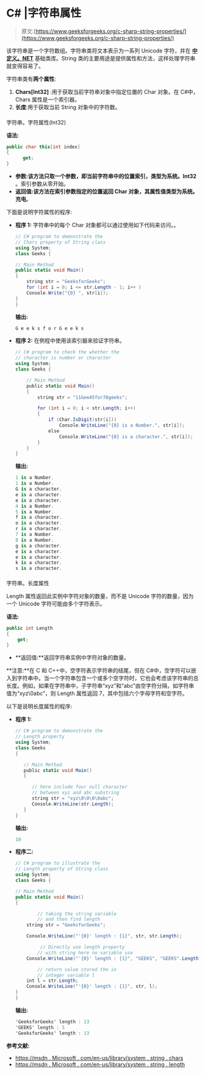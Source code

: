 # C# |字符串属性

> 原文:[https://www.geeksforgeeks.org/c-sharp-string-properties/](https://www.geeksforgeeks.org/c-sharp-string-properties/)

该字符串是一个字符数组。字符串类将文本表示为一系列 Unicode 字符，并在 **[中定义。NET](https://www.geeksforgeeks.org/c-net-framework-basic-architecture-component-stack/)** 基础类库。String 类的主要用途是提供属性和方法，这样处理字符串就变得容易了。

字符串类有**两个属性**:

1.  **Chars[Int32]** :用于获取当前字符串对象中指定位置的 Char 对象。在 C#中，Chars 属性是一个索引器。
2.  **长度**:用于获取当前 String 对象中的字符数。

#### 

字符串。字符属性(Int32)

**语法:**

```cs
public char this[int index] 
{ 
      get; 
}

```

*   **参数:**该方法只取一个参数，即当前字符串中的位置索引，类型为**系统。Int32** 。索引参数从零开始。
*   **返回值:**该方法在索引参数指定的位置返回 Char 对象，其属性值类型为**系统。充电**。

下面是说明字符属性的程序:

*   **程序 1:** 字符串中的每个 Char 对象都可以通过使用如下代码来访问。。

    ```cs
    // C# program to demonstrate the 
    // Chars property of String class
    using System;
    class Geeks {

    // Main Method
    public static void Main()
    {
        string str = "GeeksforGeeks";
        for (int i = 0; i <= str.Length - 1; i++ )
        Console.Write("{0} ", str[i]);
    }
    }
    ```

    **输出:**

    ```cs
    G e e k s f o r G e e k s

    ```

*   **程序 2:** 在例程中使用该索引器来验证字符串。

    ```cs
    // C# program to check the whether the 
    // character is number or character
    using System;
    class Geeks {

        // Main Method
        public static void Main()
        {
            string str = "11Gee45for78geeks";

            for (int i = 0; i < str.Length; i++)
            {
                if (Char.IsDigit(str[i]))
                    Console.WriteLine("{0} is a Number.", str[i]);
                else
                    Console.WriteLine("{0} is a character.", str[i]);
            }
        }
    }
    ```

    **输出:**

    ```cs
    1 is a Number.
    1 is a Number.
    G is a character.
    e is a character.
    e is a character.
    4 is a Number.
    5 is a Number.
    f is a character.
    o is a character.
    r is a character.
    7 is a Number.
    8 is a Number.
    g is a character.
    e is a character.
    e is a character.
    k is a character.
    s is a character.

    ```

#### 

字符串。长度属性

Length 属性返回此实例中字符对象的数量，而不是 Unicode 字符的数量，因为一个 Unicode 字符可能由多个字符表示。

**语法:**

```cs
public int Length 
{ 
    get;
}

```

*   **返回值:**返回字符串实例中字符对象的数量。

**注意:**在 C 和 C++中，空字符表示字符串的结尾，但在 C#中，空字符可以嵌入到字符串中。当一个字符串包含一个或多个空字符时，它也会考虑该字符串的总长度。例如，如果在字符串中，子字符串“xyz”和“abc”由空字符分隔，如字符串值为“xyz\0abc”，则 Length 属性返回 7，其中包括六个字母字符和空字符。

以下是说明长度属性的程序:

*   **程序 1:**

    ```cs
    // C# program to demonstrate the 
    // Length property
    using System;
    class Geeks
    {

       // Main Method
       public static void Main()
       {

          // here include four null character
          // between xyz and abc substring
          string str = "xyz\0\0\0\0abc";
          Console.WriteLine(str.Length); 
       }
    }
    ```

    **输出:**

    ```cs
    10

    ```

*   **程序二:**

    ```cs
    // C# program to illustrate the 
    // Length property of String class
    using System;
    class Geeks {

    // Main Method
    public static void Main()
    {

            // taking the string variable
            // and then find length
        string str = "GeeksforGeeks";

        Console.WriteLine("'{0}' length : {1}", str, str.Length);

             // Directly use length property 
            // with string here no variable use 
        Console.WriteLine("'{0}' length : {1}", "GEEKS", "GEEKS".Length);

            // return value stored the in 
            // integer variable l
        int l = str.Length;
        Console.WriteLine("'{0}' length : {1}", str, l);
    }
    }
    ```

    **输出:**

    ```cs
    'GeeksforGeeks' length : 13
    'GEEKS' length : 5
    'GeeksforGeeks' length : 13

    ```

**参考文献:**

*   [https://msdn . Microsoft . com/en-us/library/system . string . chars](https://msdn.microsoft.com/en-us/library/system.string.chars(v=vs.110).aspx?cs-save-lang=1&cs-lang=csharp#code-snippet-1)
*   [https://msdn . Microsoft . com/en-us/library/system . string . length](https://msdn.microsoft.com/en-us/library/system.string.length(v=vs.110).aspx?cs-save-lang=1&cs-lang=csharp#code-snippet-2)
